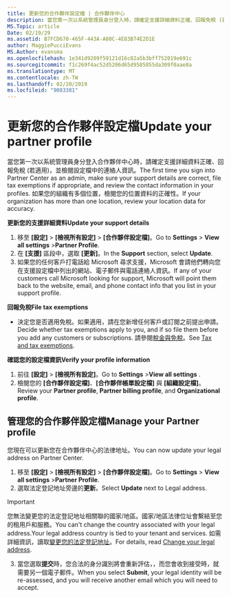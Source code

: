 ```yaml
---
title: 更新您的合作夥伴設定檔 | 合作夥伴中心
description: 當您第一次以系統管理員身分登入時，請確定支援詳細資料正確、回報免稅 (若適用)，並檢閱設定檔中的連絡人資訊。
MS.Topic: article
Date: 02/19/29
ms.assetid: B7FCD670-465F-443A-A80C-4E83B74E2D1E
author: MaggiePucciEvans
MS.Author: evansma
ms.openlocfilehash: 1e341d9209f59121d16c82a5b3bff752019e691c
ms.sourcegitcommit: f1c269f4ac52d5206d65d9585855da309f0aae8a
ms.translationtype: MT
ms.contentlocale: zh-TW
ms.lasthandoff: 02/20/2019
ms.locfileid: "9083381"
---
```

# <a name="update-your-partner-profile"></a><span data-ttu-id="e3356-103">更新您的合作夥伴設定檔</span><span class="sxs-lookup"><span data-stu-id="e3356-103">Update your partner profile</span></span>


<span data-ttu-id="e3356-104">當您第一次以系統管理員身分登入合作夥伴中心時，請確定支援詳細資料正確、回報免稅 (若適用)，並檢閱設定檔中的連絡人資訊。</span><span class="sxs-lookup"><span data-stu-id="e3356-104">The first time you sign into Partner Center as an admin, make sure your support details are correct, file tax exemptions if appropriate, and review the contact information in your profiles.</span></span> <span data-ttu-id="e3356-105">如果您的組織有多個位置，檢閱您的位置資料的正確性。</span><span class="sxs-lookup"><span data-stu-id="e3356-105">If your organization has more than one location, review your location data for accuracy.</span></span>

**<span data-ttu-id="e3356-106">更新您的支援詳細資料</span><span class="sxs-lookup"><span data-stu-id="e3356-106">Update your support details</span></span>**

1.  <span data-ttu-id="e3356-107">移至 **\[設定\]** &gt; **\[檢視所有設定\]** &gt; **\[合作夥伴設定檔\]**。</span><span class="sxs-lookup"><span data-stu-id="e3356-107">Go to **Settings** &gt; **View all settings** &gt;**Partner Profile**.</span></span>
2.  <span data-ttu-id="e3356-108">在 **\[支援\]** 區段中，選取 **\[更新\]**。</span><span class="sxs-lookup"><span data-stu-id="e3356-108">In the **Support** section, select **Update**.</span></span>
3.  <span data-ttu-id="e3356-109">如果您的任何客戶打電話給 Microsoft 尋求支援，Microsoft 會請他們轉向您在支援設定檔中列出的網站、電子郵件與電話連絡人資訊。</span><span class="sxs-lookup"><span data-stu-id="e3356-109">If any of your customers call Microsoft looking for support, Microsoft will point them back to the website, email, and phone contact info that you list in your support profile.</span></span>

**<span data-ttu-id="e3356-110">回報免稅</span><span class="sxs-lookup"><span data-stu-id="e3356-110">File tax exemptions</span></span>**

-   <span data-ttu-id="e3356-111">決定您是否適用免稅。如果適用，請在您新增任何客戶或訂閱之前提出申請。</span><span class="sxs-lookup"><span data-stu-id="e3356-111">Decide whether tax exemptions apply to you, and if so file them before you add any customers or subscriptions.</span></span> <span data-ttu-id="e3356-112">請參閱[稅金與免稅](tax-and-tax-exemptions.md)。</span><span class="sxs-lookup"><span data-stu-id="e3356-112">See [Tax and tax exemptions](tax-and-tax-exemptions.md).</span></span>

**<span data-ttu-id="e3356-113">確認您的設定檔資訊</span><span class="sxs-lookup"><span data-stu-id="e3356-113">Verify your profile information</span></span>**

1.  <span data-ttu-id="e3356-114">前往 **\[設定\]** &gt; **\[檢視所有設定\]**。</span><span class="sxs-lookup"><span data-stu-id="e3356-114">Go to **Settings** &gt;**View all settings** .</span></span> 
2.  <span data-ttu-id="e3356-115">檢閱您的 **\[合作夥伴設定檔\]**、**\[合作夥伴帳單設定檔\]** 與 **\[組織設定檔\]**。</span><span class="sxs-lookup"><span data-stu-id="e3356-115">Review your **Partner profile**, **Partner billing profile**, and **Organizational profile**.</span></span>

## <a name="manage-your-partner-profile"></a><span data-ttu-id="e3356-116">管理您的合作夥伴設定檔</span><span class="sxs-lookup"><span data-stu-id="e3356-116">Manage your Partner profile</span></span> 

<span data-ttu-id="e3356-117">您現在可以更新您在合作夥伴中心的法律地址。</span><span class="sxs-lookup"><span data-stu-id="e3356-117">You can now update your legal address on Partner Center.</span></span>

1. <span data-ttu-id="e3356-118">移至 **\[設定\]** &gt; **\[檢視所有設定\]** &gt; **\[合作夥伴設定檔\]**。</span><span class="sxs-lookup"><span data-stu-id="e3356-118">Go to **Settings** &gt; **View all settings** &gt;**Partner Profile**.</span></span>
2. <span data-ttu-id="e3356-119">選取法定登記地址旁邊的**更新**。</span><span class="sxs-lookup"><span data-stu-id="e3356-119">Select **Update** next to Legal address.</span></span> 

>[!Important]
><span data-ttu-id="e3356-120">您無法變更您的法定登記地址相關聯的國家/地區。國家/地區法律位址會繫結至您的租用戶和服務。</span><span class="sxs-lookup"><span data-stu-id="e3356-120">You can't change the country associated with your legal address.Your legal address country is tied to your tenant and services.</span></span> <span data-ttu-id="e3356-121">如需詳細資訊，讀取[變更您的法定登記地址](https://docs.microsoft.com/office365/admin/manage/change-address-contact-and-more?view=o365-worldwide)。</span><span class="sxs-lookup"><span data-stu-id="e3356-121">For details, read [Change your legal address](https://docs.microsoft.com/office365/admin/manage/change-address-contact-and-more?view=o365-worldwide).</span></span>

3. <span data-ttu-id="e3356-122">當您選取**提交**時，您合法的身分識別將會重新評估，，而您會收到接受時，就需要另一個電子郵件。</span><span class="sxs-lookup"><span data-stu-id="e3356-122">When you select **Submit**, your legal identity will be re-assessed, and you will receive another email which you will need to accept.</span></span>



 



